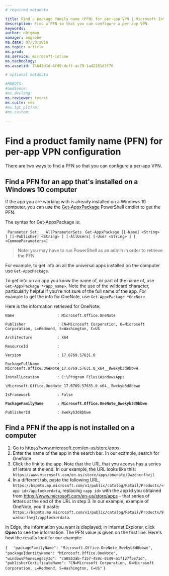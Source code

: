 ```yaml
---
# required metadata

title: Find a package family name (PFN) for per-app VPN | Microsoft Intune
description: Find a PFN so that you can configure a per-app VPN.
keywords:
author: nbigman
manager: angrobe
ms.date: 07/20/2016
ms.topic: article
ms.prod:
ms.service: microsoft-intune
ms.technology:
ms.assetid: 74643d1d-4fd9-4cff-ac79-1a42281d2f76

# optional metadata

#ROBOTS:
#audience:
#ms.devlang:
ms.reviewer: tycast
ms.suite: ems
#ms.tgt_pltfrm:
#ms.custom:

---
```


# Find a product family name (PFN) for per-app VPN configuration

There are two ways to find a PFN so that you can configure a per-app VPN.

## Find a PFN for an app that's installed on a Windows 10 computer

If the app you are working with is already installed on a Windows 10 computer, you can use the [Get-AppxPackage](https://technet.microsoft.com/library/hh856044.aspx) PowerShell cmdlet to get the PFN.

The syntax for Get-AppxPackage is:

` Parameter Set: __AllParameterSets`
` Get-AppxPackage [[-Name] <String> ] [[-Publisher] <String> ] [-AllUsers] [-User <String> ] [ <CommonParameters>]`

> Note: you may have to run PowerShell as an admin in order to retrieve the PFN

For example, to get info on all the universal apps installed on the computer use `Get-AppxPackage`.

To get info on an app you know the name of, or part of the name of, use `Get-AppxPackage *<app_name>`. Note the use of the wildcard character, particularly helpful if you're not sure of the full name of the app. For example to get the info for OneNote, use `Get-AppxPackage *OneNote`.


Here is the information retrieved for OneNote:

`Name                   : Microsoft.Office.OneNote`

`Publisher              : CN=Microsoft Corporation, O=Microsoft Corporation, L=Redmond, S=Washington, C=US`

`Architecture           : X64`

`ResourceId             :`

`Version                : 17.6769.57631.0`

`PackageFullName        : Microsoft.Office.OneNote_17.6769.57631.0_x64__8wekyb3d8bbwe`

`InstallLocation        : C:\Program Files\WindowsApps`

`\Microsoft.Office.OneNote_17.6769.57631.0_x64__8wekyb3d8bbwe`

`IsFramework            : False`

**`PackageFamilyName      : Microsoft.Office.OneNote_8wekyb3d8bbwe`**

`PublisherId            : 8wekyb3d8bbwe`



## Find a PFN if the app is not installed on a computer

1.	Go to https://www.microsoft.com/en-us/store/apps
2.	Enter the name of the app in the search bar. In our example, search for OneNote.
3.	Click the link to the app. Note that the URL that you access has a series of letters at the end. In our example, the URL looks like this:
`https://www.microsoft.com/en-us/store/apps/onenote/9wzdncrfhvjl`
4.	In a different tab, paste the following URL, `https://bspmts.mp.microsoft.com/v1/public/catalog/Retail/Products/<app id>/applockerdata`,  replacing `<app id>` with the app id you obtained from https://www.microsoft.com/en-us/store/apps - that series of letters at the end of the URL in step 3. In our example, example of OneNote, you'd paste: `https://bspmts.mp.microsoft.com/v1/public/catalog/Retail/Products/9wzdncrfhvjl/applockerdata`.

In Edge, the information you want is displayed; in Internet Explorer, click **Open** to see the information. The PFN value is given on the first line. Here's how the results look for our example:


`{`
`  "packageFamilyName": "Microsoft.Office.OneNote_8wekyb3d8bbwe",`
`  "packageIdentityName": "Microsoft.Office.OneNote",`
`  "windowsPhoneLegacyId": "ca05b3ab-f157-450c-8c49-a1f127f5e71d",`
`  "publisherCertificateName": "CN=Microsoft Corporation, O=Microsoft Corporation, L=Redmond, S=Washington, C=US"`
`}`

